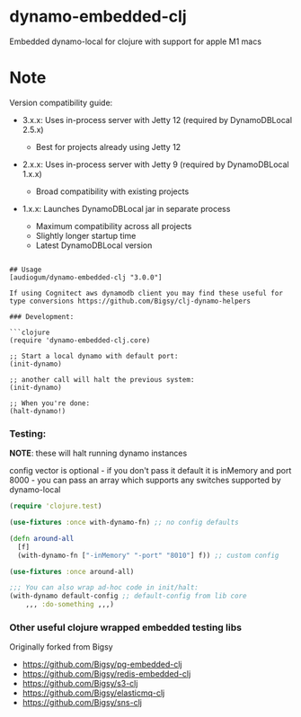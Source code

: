 # dynamo-embedded-clj

Embedded dynamo-local for clojure with support for apple M1 macs
# Note

Version compatibility guide:

- 3.x.x: Uses in-process server with Jetty 12 (required by DynamoDBLocal 2.5.x)
  - Best for projects already using Jetty 12
  
- 2.x.x: Uses in-process server with Jetty 9 (required by DynamoDBLocal 1.x.x) 
  - Broad compatibility with existing projects
  
- 1.x.x: Launches DynamoDBLocal jar in separate process
  - Maximum compatibility across all projects
  - Slightly longer startup time
  - Latest DynamoDBLocal version

```

## Usage
[audiogum/dynamo-embedded-clj "3.0.0"]

If using Cognitect aws dynamodb client you may find these useful for type conversions https://github.com/Bigsy/clj-dynamo-helpers

### Development:

```clojure
(require 'dynamo-embedded-clj.core)

;; Start a local dynamo with default port:
(init-dynamo)

;; another call will halt the previous system:
(init-dynamo)

;; When you're done:
(halt-dynamo!)
```

### Testing:

**NOTE**: these will halt running dynamo instances

config vector is optional - if you don't pass it default it is inMemory and port 8000 - you can pass an array which supports any switches supported by dynamo-local

```clojure
(require 'clojure.test)

(use-fixtures :once with-dynamo-fn) ;; no config defaults

(defn around-all
  [f]
  (with-dynamo-fn ["-inMemory" "-port" "8010"] f)) ;; custom config

(use-fixtures :once around-all)

;;; You can also wrap ad-hoc code in init/halt:
(with-dynamo default-config ;; default-config from lib core
	,,, :do-something ,,,)
```

### Other useful clojure wrapped embedded testing libs
Originally forked from Bigsy
* https://github.com/Bigsy/pg-embedded-clj
* https://github.com/Bigsy/redis-embedded-clj
* https://github.com/Bigsy/s3-clj
* https://github.com/Bigsy/elasticmq-clj
* https://github.com/Bigsy/sns-clj